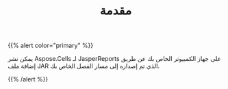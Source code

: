 ﻿---
title: مقدمة
type: docs
weight: 10
url: /ar/jasperreports/introduction/
---
{{% alert color="primary" %}} 

 يمكن نشر Aspose.Cells لـ JasperReports على جهاز الكمبيوتر الخاص بك عن طريق إضافة ملف JAR الذي تم إصداره إلى مسار الفصل الخاص بك.

{{% /alert %}}

